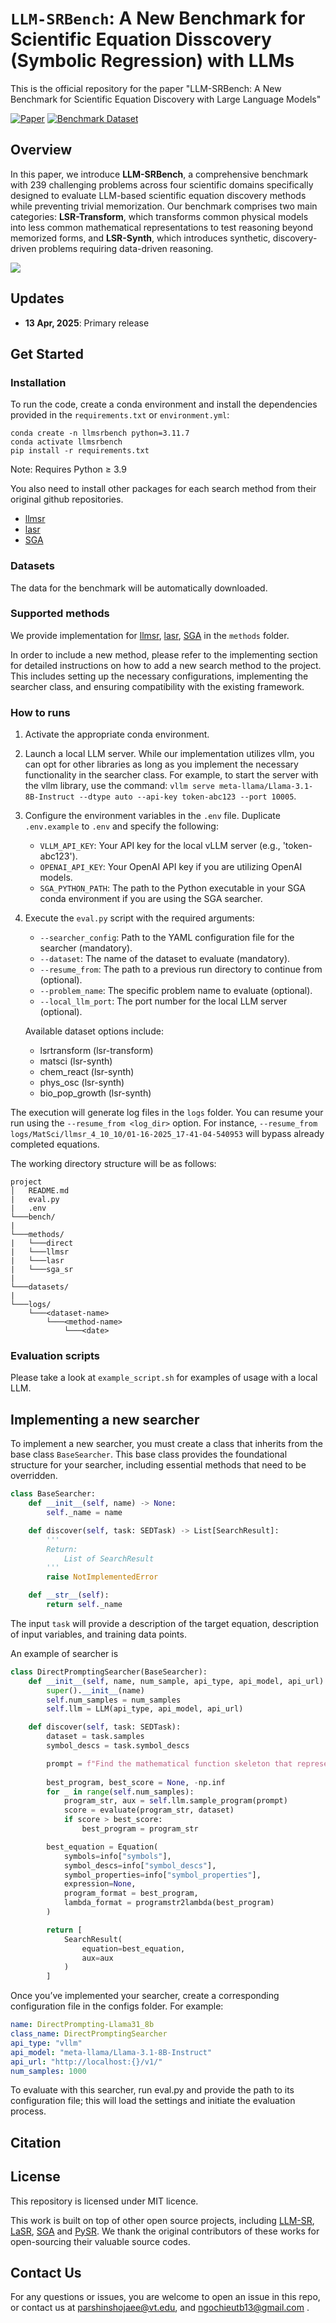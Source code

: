 # `LLM-SRBench`: A New Benchmark for Scientific Equation Disscovery (Symbolic Regression) with LLMs

This is the official repository for the paper "LLM-SRBench: A New Benchmark for Scientific Equation Discovery with Large Language Models"

[![Paper](https://img.shields.io/badge/arXiv-XXX.XXX-b31b1b.svg)](XXX.XXX)
[![Benchmark Dataset](https://img.shields.io/badge/🤗_Benchmark_Dataset-llm--srbench-ffbd00.svg)](https://huggingface.co/datasets/nnheui/llm-srbench)



## Overview
In this paper, we introduce **LLM-SRBench**, a comprehensive benchmark with $239$ challenging problems across four scientific domains specifically designed to evaluate LLM-based scientific equation discovery methods while preventing trivial memorization.
Our benchmark comprises two main categories: **LSR-Transform**, which transforms common physical models into less common mathematical representations to test reasoning beyond memorized forms,
and **LSR-Synth**, which introduces synthetic, discovery-driven problems requiring data-driven reasoning.

![](images/task_sed.png)

## Updates

* **13 Apr, 2025**: Primary release

## Get Started

### Installation

To run the code, create a conda environment and install the dependencies provided in the `requirements.txt` or `environment.yml`:

```
conda create -n llmsrbench python=3.11.7
conda activate llmsrbench
pip install -r requirements.txt
```

Note: Requires Python ≥ 3.9

You also need to install other packages for each search method from their original github repositories.
  - [llmsr](https://github.com/deep-symbolic-mathematics/LLM-SR)
  - [lasr](https://github.com/trishullab/LibraryAugmentedSymbolicRegression.jl)
  - [SGA](https://github.com/PingchuanMa/SGA)


### Datasets

The data for the benchmark will be automatically downloaded.

### Supported methods

We provide implementation for [llmsr](https://github.com/deep-symbolic-mathematics/LLM-SR), [lasr](https://github.com/trishullab/LibraryAugmentedSymbolicRegression.jl), [SGA](https://github.com/PingchuanMa/SGA) in the `methods` folder.

In order to include a new method, please refer to the implementing section for detailed instructions on how to add a new search method to the project. This includes setting up the necessary configurations, implementing the searcher class, and ensuring compatibility with the existing framework.

### How to runs
1. Activate the appropriate conda environment.
2. Launch a local LLM server. While our implementation utilizes vllm, you can opt for other libraries as long as you implement the necessary functionality in the searcher class. For example, to start the server with the vllm library, use the command: `vllm serve meta-llama/Llama-3.1-8B-Instruct --dtype auto --api-key token-abc123 --port 10005`.

3. Configure the environment variables in the `.env` file. Duplicate `.env.example` to `.env` and specify the following:
   - `VLLM_API_KEY`: Your API key for the local vLLM server (e.g., 'token-abc123').
   - `OPENAI_API_KEY`: Your OpenAI API key if you are utilizing OpenAI models.
   - `SGA_PYTHON_PATH`: The path to the Python executable in your SGA conda environment if you are using the SGA searcher.

4. Execute the `eval.py` script with the required arguments:
   - `--searcher_config`: Path to the YAML configuration file for the searcher (mandatory).
   - `--dataset`: The name of the dataset to evaluate (mandatory).
   - `--resume_from`: The path to a previous run directory to continue from (optional).
   - `--problem_name`: The specific problem name to evaluate (optional).
   - `--local_llm_port`: The port number for the local LLM server (optional).

   Available dataset options include:
   * lsrtransform (lsr-transform)
   * matsci (lsr-synth)
   * chem_react (lsr-synth)
   * phys_osc (lsr-synth)
   * bio_pop_growth (lsr-synth)

The execution will generate log files in the `logs` folder. You can resume your run using the `--resume_from <log_dir>` option. For instance, 
`--resume_from logs/MatSci/llmsr_4_10_10/01-16-2025_17-41-04-540953` will bypass already completed equations.

The working directory structure will be as follows:

```
project
│   README.md
|   eval.py
|   .env
└───bench/
|
└───methods/
|   └───direct
|   └───llmsr
|   └───lasr
|   └───sga_sr
|
└───datasets/
|
└───logs/
    └───<dataset-name>
        └───<method-name>
            └───<date>
```

### Evaluation scripts

Please take a look at `example_script.sh` for examples of usage with a local LLM.

## Implementing a new searcher

To implement a new searcher, you must create a class that inherits from the base class `BaseSearcher`. This base class provides the foundational structure for your searcher, including essential methods that need to be overridden.

```python
class BaseSearcher:
    def __init__(self, name) -> None:
        self._name = name

    def discover(self, task: SEDTask) -> List[SearchResult]:
        '''
        Return:
            List of SearchResult
        '''
        raise NotImplementedError

    def __str__(self):
        return self._name
```

The input `task` will provide a description of the target equation, description of input variables, and training data points.

An example of searcher is
```python
class DirectPromptingSearcher(BaseSearcher):
    def __init__(self, name, num_sample, api_type, api_model, api_url):
        super().__init__(name)
        self.num_samples = num_samples
        self.llm = LLM(api_type, api_model, api_url)

    def discover(self, task: SEDTask):
        dataset = task.samples
        symbol_descs = task.symbol_descs

        prompt = f"Find the mathematical function skeleton that represents {symbol_descs[0]}, given data on {", ".join(symbol_descs[1:-1]) + ", and " + symbol_descs[-1]}"
        
        best_program, best_score = None, -np.inf
        for _ in range(self.num_samples):
            program_str, aux = self.llm.sample_program(prompt)
            score = evaluate(program_str, dataset)
            if score > best_score:
                best_program = program_str

        best_equation = Equation(
            symbols=info["symbols"],
            symbol_descs=info["symbol_descs"],
            symbol_properties=info["symbol_properties"],
            expression=None,
            program_format = best_program,
            lambda_format = programstr2lambda(best_program)
        )

        return [
            SearchResult(
                equation=best_equation,
                aux=aux
            )
        ]
```

Once you’ve implemented your searcher, create a corresponding configuration file in the configs folder. For example:

```yaml
name: DirectPrompting-Llama31_8b
class_name: DirectPromptingSearcher
api_type: "vllm"
api_model: "meta-llama/Llama-3.1-8B-Instruct"
api_url: "http://localhost:{}/v1/"
num_samples: 1000
```

To evaluate with this searcher, run eval.py and provide the path to its configuration file; this will load the settings and initiate the evaluation process.

## Citation

## License

This repository is licensed under MIT licence.

This work is built on top of other open source projects, including [LLM-SR](https://github.com/deep-symbolic-mathematics/llm-sr), [LaSR](https://github.com/trishullab/LibraryAugmentedSymbolicRegression.jl), [SGA](https://github.com/PingchuanMa/SGA) and [PySR](https://github.com/MilesCranmer/PySR). We thank the original contributors of these works for open-sourcing their valuable source codes. 


## Contact Us

For any questions or issues, you are welcome to open an issue in this repo, or contact us at parshinshojaee@vt.edu, and ngochieutb13@gmail.com .
